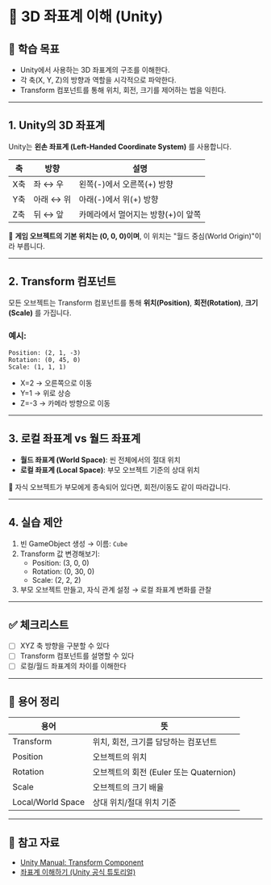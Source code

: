 # 🧭 3D 좌표계 이해 (Unity)

## 🧠 학습 목표

- Unity에서 사용하는 3D 좌표계의 구조를 이해한다.
- 각 축(X, Y, Z)의 방향과 역할을 시각적으로 파악한다.
- Transform 컴포넌트를 통해 위치, 회전, 크기를 제어하는 법을 익힌다.

---

## 1. Unity의 3D 좌표계

Unity는 **왼손 좌표계 (Left-Handed Coordinate System)** 를 사용합니다.

| 축 | 방향 | 설명 |
|----|------|------|
| X축 | 좌 ↔ 우 | 왼쪽(-)에서 오른쪽(+) 방향 |
| Y축 | 아래 ↔ 위 | 아래(-)에서 위(+) 방향 |
| Z축 | 뒤 ↔ 앞 | 카메라에서 멀어지는 방향(+)이 앞쪽 |

🧩 **게임 오브젝트의 기본 위치는 (0, 0, 0)이며**, 이 위치는 "월드 중심(World Origin)"이라 부릅니다.

---

## 2. Transform 컴포넌트

모든 오브젝트는 Transform 컴포넌트를 통해 **위치(Position)**, **회전(Rotation)**, **크기(Scale)** 를 가집니다.

### 예시:

```plaintext
Position: (2, 1, -3)
Rotation: (0, 45, 0)
Scale: (1, 1, 1)
```

- X=2 → 오른쪽으로 이동
- Y=1 → 위로 상승
- Z=-3 → 카메라 방향으로 이동

---

## 3. 로컬 좌표계 vs 월드 좌표계

- **월드 좌표계 (World Space)**: 씬 전체에서의 절대 위치
- **로컬 좌표계 (Local Space)**: 부모 오브젝트 기준의 상대 위치

🎯 자식 오브젝트가 부모에게 종속되어 있다면, 회전/이동도 같이 따라갑니다.

---

## 4. 실습 제안

1. 빈 GameObject 생성 → 이름: `Cube`
2. Transform 값 변경해보기:
   - Position: (3, 0, 0)
   - Rotation: (0, 30, 0)
   - Scale: (2, 2, 2)
3. 부모 오브젝트 만들고, 자식 관계 설정 → 로컬 좌표계 변화를 관찰

---

## ✅ 체크리스트

- [ ] XYZ 축 방향을 구분할 수 있다
- [ ] Transform 컴포넌트를 설명할 수 있다
- [ ] 로컬/월드 좌표계의 차이를 이해한다

---

## 📌 용어 정리

| 용어 | 뜻 |
|------|-----|
| Transform | 위치, 회전, 크기를 담당하는 컴포넌트 |
| Position | 오브젝트의 위치 |
| Rotation | 오브젝트의 회전 (Euler 또는 Quaternion) |
| Scale | 오브젝트의 크기 배율 |
| Local/World Space | 상대 위치/절대 위치 기준 |

---

## 🔗 참고 자료

- [Unity Manual: Transform Component](https://docs.unity3d.com/Manual/class-Transform.html)
- [좌표계 이해하기 (Unity 공식 튜토리얼)](https://learn.unity.com/)


